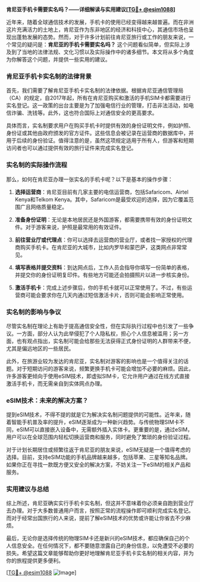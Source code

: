 **肯尼亚手机卡需要实名吗？——详细解读与实用建议[[TG💪+ @esim1088](https://t.me/s/esim1088)]**

近年来，随着全球通信技术的发展，手机卡的使用已经变得越来越普遍。而在非洲这片充满活力的土地上，肯尼亚作为东非地区的经济和科技中心，其通信市场也呈现出蓬勃发展的态势。然而，对于许多计划前往肯尼亚旅行或工作的朋友来说，一个常见的疑问是：**肯尼亚的手机卡需要实名吗？** 这个问题看似简单，但实际上涉及到了当地的法律法规、文化习惯以及实际操作中的诸多细节。本文将从多个角度为你解答这个问题，并提供一些实用的建议。

### 肯尼亚手机卡实名制的法律背景

首先，我们需要了解肯尼亚手机卡实名制的法律依据。根据肯尼亚通信管理局（CA）的规定，自2017年起，所有在肯尼亚购买和激活的手机SIM卡都需要进行实名登记。这一政策的出台主要是为了加强电信行业的管理，打击非法活动，如电信诈骗、洗钱等。此外，这也符合国际上对通信安全的更高要求。

具体而言，实名制要求用户在购买手机卡时提供有效的身份证明文件，例如护照、身份证或其他由政府颁发的官方证件。这些信息会被记录在运营商的数据库中，并用于后续的身份验证。值得注意的是，虽然这项规定适用于所有人，但游客和短期访问者也可以通过提供有效的旅行证件来完成实名登记。

### 实名制的实际操作流程

那么，如何在肯尼亚办理一张实名的手机卡呢？以下是基本的操作步骤：

1. **选择运营商**：肯尼亚目前有几家主要的电信运营商，包括Safaricom、Airtel Kenya和Telkom Kenya。其中，Safaricom是最受欢迎的选择，因为它覆盖范围广且网络质量稳定。

2. **准备身份证明**：无论是本地居民还是外国游客，都需要携带有效的身份证明文件。对于游客来说，护照是最常用的有效证件。

3. **前往营业厅或代理点**：你可以选择去运营商的营业厅，或者找一家授权的代理商购买手机卡。在肯尼亚的大城市，比如内罗毕和蒙巴萨，这类网点非常常见。

4. **填写表格并提交资料**：到达网点后，工作人员会指导你填写一份简单的表格，并提交你的身份证明复印件。有些地方可能还会拍摄照片以进一步核实身份。

5. **激活手机卡**：完成上述步骤后，你的手机卡就可以正常使用了。不过，有些运营商可能会要求你在几天内通过短信激活卡片，否则可能会影响正常使用。

### 实名制的影响与争议

尽管实名制在理论上有助于提高通信安全性，但在实际执行过程中也引发了一些争议。一方面，部分人认为此举侵犯了个人隐私权，担心个人信息被滥用；另一方面，也有观点指出，实名制可能会给那些无法获得正式身份证明的人群带来不便，尤其是偏远地区的一些居民。

此外，在旅游业较为发达的肯尼亚，实名制对游客的影响也是一个值得关注的话题。对于短期访问的游客来说，频繁更换手机卡可能会增加不必要的麻烦。因此，许多游客更倾向于使用eSIM技术，即虚拟SIM卡，它允许用户通过在线方式直接激活手机卡，而无需亲自到实体网点办理。

### eSIM技术：未来的解决方案？

提到eSIM技术，不得不提的就是它为解决实名制问题提供的可能性。近年来，随着智能手机普及率的提升，eSIM逐渐成为一种新兴趋势。与传统物理SIM卡不同，eSIM可以直接嵌入设备中，无需额外插入实体卡。更重要的是，通过eSIM，用户可以在全球范围内轻松切换运营商和服务，同时避免了繁琐的身份验证过程。

对于计划长期居住或频繁往返于肯尼亚的朋友来说，eSIM无疑是一个值得考虑的选择。目前，支持eSIM功能的手机品牌越来越多，包括苹果、三星等知名品牌。如果你正在寻找一款既方便又安全的解决方案，不妨关注一下eSIM的相关产品和服务。

### 实用建议与总结

综上所述，肯尼亚确实实行手机卡实名制，但这并不意味着你必须亲自跑到营业厅去办理。对于大多数普通用户而言，按照正常的流程操作即可顺利完成实名登记。而对于经常出国旅行的人来说，提前了解eSIM技术的优势或许能让你省去不少麻烦。

最后，无论你是选择传统的物理SIM卡还是新兴的eSIM技术，都应确保自己的个人信息安全。在任何情况下，都不要随意泄露自己的身份信息，以免遭受不必要的损失。希望这篇文章能够帮助你更好地理解肯尼亚手机卡实名制的相关内容，并为你的旅程提供更多便利。

[[TG💪+ @esim1088](https://t.me/s/esim1088) ![Image](https://i.postimg.cc/4NQfJmqS/Snipaste-2025-05-13-00-14-12.png)]